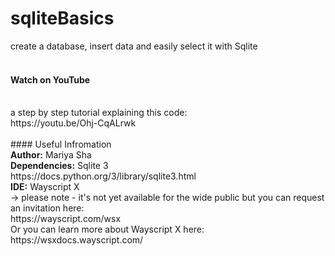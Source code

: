 # sqliteBasics
create a database, insert data and easily select it with Sqlite
<br>
<br>
#### Watch on YouTube
<br>
a step by step tutorial explaining this code:
<br>
https://youtu.be/Ohj-CqALrwk
<br>
<br>
#### Useful Infromation
<br>
<b>Author:</b> Mariya Sha
<br>
<b>Dependencies:</b> Sqlite 3
<br>
https://docs.python.org/3/library/sqlite3.html
<br>
<b>IDE:</b> Wayscript X
<br>
-> please note - it's not yet available for the wide public but you can request an invitation here:
<br>
https://wayscript.com/wsx
<br>
Or you can learn more about Wayscript X here:
<br>
https://wsxdocs.wayscript.com/

